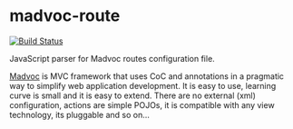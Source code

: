 madvoc-route
============

[![Build Status](http://img.shields.io/travis/eduardolundgren/madvoc-route.svg?style=flat)](https://travis-ci.org/eduardolundgren/madvoc-route)

JavaScript parser for Madvoc routes configuration file.

[Madvoc](http://jodd.org/doc/madvoc/) is MVC framework that uses CoC and annotations in a pragmatic way to simplify web application development. It is easy to use, learning curve is small and it is easy to extend. There are no external (xml) configuration, actions are simple POJOs, it is compatible with any view technology, its pluggable and so on…
